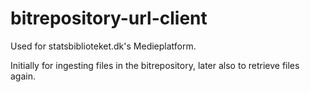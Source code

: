 bitrepository-url-client
========================

Used for statsbiblioteket.dk's Medieplatform.

Initially for ingesting files in the bitrepository, later also to retrieve files again.
